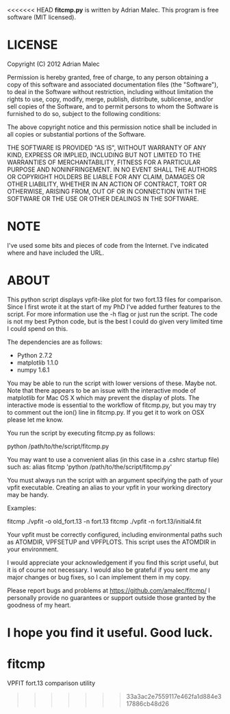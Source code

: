 <<<<<<< HEAD
**fitcmp.py** is written by Adrian Malec. This program is free software (MIT
licensed).

# LICENSE

Copyright (C) 2012 Adrian Malec

Permission is hereby granted, free of charge, to any person obtaining a copy
of this software and associated documentation files (the "Software"), to deal
in the Software without restriction, including without limitation the rights
to use, copy, modify, merge, publish, distribute, sublicense, and/or sell
copies of the Software, and to permit persons to whom the Software is
furnished to do so, subject to the following conditions:

The above copyright notice and this permission notice shall be included in all
copies or substantial portions of the Software.

THE SOFTWARE IS PROVIDED "AS IS", WITHOUT WARRANTY OF ANY KIND, EXPRESS OR
IMPLIED, INCLUDING BUT NOT LIMITED TO THE WARRANTIES OF MERCHANTABILITY,
FITNESS FOR A PARTICULAR PURPOSE AND NONINFRINGEMENT. IN NO EVENT SHALL THE
AUTHORS OR COPYRIGHT HOLDERS BE LIABLE FOR ANY CLAIM, DAMAGES OR OTHER
LIABILITY, WHETHER IN AN ACTION OF CONTRACT, TORT OR OTHERWISE, ARISING FROM,
OUT OF OR IN CONNECTION WITH THE SOFTWARE OR THE USE OR OTHER DEALINGS IN THE
SOFTWARE.

# NOTE

I've used some bits and pieces of code from the Internet. I've indicated where
and have included the URL.

# ABOUT

This python script displays vpfit-like plot for two fort.13 files for 
comparison. Since I first wrote it at the start of my PhD I've added further
features to the script. For more information use the -h flag or just run the
script. The code is not my best Python code, but is the best I could do given
very limited time I could spend on this.

The dependencies are as follows:
* Python 2.7.2
* matplotlib 1.1.0
* numpy 1.6.1

You may be able to run the script with lower versions of these. Maybe not.
Note that there appears to be an issue with the interactive mode of matplotlib
for Mac OS X which may prevent the display of plots. The interactive mode is
essential to the workflow of fitcmp.py, but you may try to comment out the
ion() line in fitcmp.py. If you get it to work on OSX please let me know.

You run the script by executing fitcmp.py as follows:

python /path/to/the/script/fitcmp.py

You may want to use a convenient alias (in this case in a .cshrc startup file)
such as:
alias fitcmp 'python /path/to/the/script/fitcmp.py' 

You must always run the script with an argument specifying the path of
your vpfit executable. Creating an alias to your vpfit in your working 
directory may be handy.

Examples:

fitcmp ./vpfit -o old_fort.13 -n fort.13
fitcmp ./vpfit -n fort.13/initial4.fit

Your vpfit must be correctly configured, including environmental paths such as
ATOMDIR, VPFSETUP and VPFPLOTS. This script uses the ATOMDIR in your
environment.

I would appreciate your acknowledgement if you find this script useful, but
it is of course not necessary. I would also be grateful if you sent me any 
major changes or bug fixes, so I can implement them in my copy.

Please report bugs and problems at https://github.com/amalec/fitcmp/
I personally provide no guarantees or support outside those granted by the 
goodness of my heart.

I hope you find it useful. Good luck. 
=======
fitcmp
======

VPFIT fort.13 comparison utility
>>>>>>> 33a3ac2e7559117e462fa1d884e317886cb48d26
